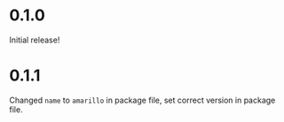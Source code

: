 # 0.1.0

Initial release!

# 0.1.1

Changed `name` to `amarillo` in package file, set correct version in package file.
